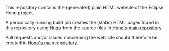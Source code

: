 This repository contains the (generated) plain HTML website of the Eclipse Hono project.

A periodically running build job creates the (static) HTML pages found in this repository using [Hugo](https://gohugo.io) from the
source files in [Hono's main repository](https://github.com/eclipse-hono/hono/tree/master/site).

Pull requests and/or issues concerning the web site should therefore be created in [Hono's main repository](https://github.com/eclipse-hono/hono).

